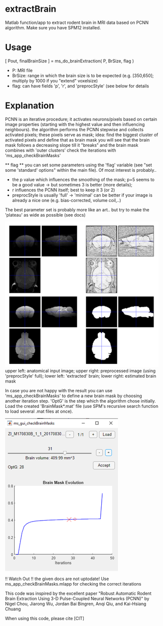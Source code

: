 # extractBrain
Matlab function/app to extract rodent brain in MRI data based on PCNN algorithm.
Make sure you have SPM12 installed.

# Usage
[ Pout, finalBrainSize ] = ms_do_brainExtraction( P, BrSize, flag )
- P: MRI file
- BrSize: range in which the brain size is to be expected (e.g. [350,650]; multiply by 1000 if you "extend" voxelsize)
- flag: can have fields 'p', 'r', and 'preprocStyle' (see below for details

# Explanation
PCNN is an iterative procedure; it activates neurons/pixels based on
certain image properties (starting with the highest value and then influencing neighbours). 
the algorithm performs the PCNN stepwise and collects activated pixels; these pixels serve as mask;
idea: find the biggest cluster of activated pixels and define that as brain mask
you will see that the brain mask follows a decreasing slope till it
"breaks" and the brain mask combines with 'outer clusters' 
check the iterations with 'ms_app_checkBrainMasks'

** flag **
you can set some parameters using the 'flag' variable (see "set some
'standard' options" within the main file). Of most interest is probably..
- the p value which influences the smoothing of the mask; p=5 seems to be a good value -> but sometimes 3 is better (more details);
- r influences the PCNN itself; best to keep it 3 (or 2)
- preprocStyle is usually 'full' -> 'minimal' can be better if your image is already a nice one (e.g. bias-corrected, volume coil,..)

The best parameter set is probably more like an art.. but try to make the 'plateau' as wide as possible (see docs)

![alt text](https://github.com/DrCarbonCIMH/extractBrain/blob/main/doc/brainExtraction_result.png)
upper left: anatomical input image; upper right: preprocessed image (using 'preprocStyle' full); lower left: 'extracted' brain; lower right: estimated brain mask

In case you are not happy with the result you can use 'ms_app_checkBrainMasks' to define a new brain mask by choosing another iteration step. 'OptG' is the step which the algorithm chose initially. Load the created 'BrainMask*.mat' file (use SPM's recursive search function to load several .mat files at once).

![alt text](https://github.com/DrCarbonCIMH/extractBrain/blob/main/doc/checkBrainMasks_app.png)

!! Watch Out !! the given docs are not uptodate!
Use ms_app_checkBrainMasks.mlapp for checking the correct iterations

This code was inspired by the excellent paper "Robust Automatic Rodent Brain Extraction Using 3-D Pulse-Coupled Neural Networks (PCNN)" by
Nigel Chou, Jiarong Wu, Jordan Bai Bingren, Anqi Qiu, and Kai-Hsiang Chuang

When using this code, please cite [CIT]
